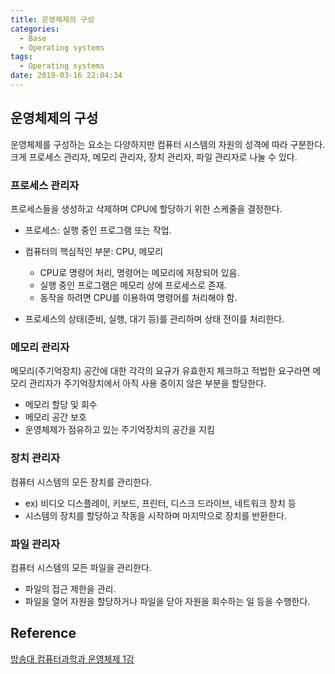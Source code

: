 ```yaml
---
title: 운영체제의 구성
categories:
  - Base
  - Operating systems
tags:
  - Operating systems
date: 2019-03-16 22:04:34
---
```


## 운영체제의 구성
운영체제를 구성하는 요소는 다양하지만 컴퓨터 시스템의 자원의 성격에 따라 구분한다. 크게 프로세스 관리자, 메모리 관리자, 장치 관리자, 파일 관리자로 나눌 수 있다.

### 프로세스 관리자 
프로세스들을 생성하고 삭제하며 CPU에 할당하기 위한 스케줄을 결정한다. 
  - 프로세스: 실행 중인 프로그램 또는 작업. 
  - 컴퓨터의 핵심적인 부분: CPU, 메모리
    -  CPU로 명령어 처리, 명령어는 메모리에 저장되어 있음.
      - 실행 중인 프로그램은 메모리 상에 프로세스로 존재.
      - 동작을 하려면 CPU를 이용하여 명령어를 처리해야 함.

- 프로세스의 상태(준비, 실행, 대기 등)를 관리하며 상태 전이를 처리한다. 

### 메모리 관리자
메모리(주기억장치) 공간에 대한 각각의 요규가 유효한지 체크하고 적법한 요구라면 메모리 관리자가 주기억장치에서 아직 사용 중이지 않은 부분을 할당한다. 

- 메모리 할당 및 회수
- 메모리 공간 보호
- 운영체제가 점유하고 있는 주기억장치의 공간을 지킴

### 장치 관리자
컴퓨터 시스템의 모든 장치를 관리한다.

- ex) 비디오 디스플레이, 키보드, 프린터, 디스크 드라이브, 네트워크 장치 등
- 시스템의 장치를 할당하고 작동을 시작하며 마지막으로 장치를 반환한다.

### 파일 관리자
컴퓨터 시스템의 모든 파일을 관리한다.

- 파일의 접근 제한을 관리.
- 파일을 열어 자원을 할당하거나 파일을 닫아 자원을 회수하는 일 등을 수행한다. 

## Reference 
[방송대 컴퓨터과학과 운영체제 1강](http://press.knou.ac.kr/goods/textBookView.do?condCmdtCode=9788920017322&condLscValue=001&condYr=&condSmst=)